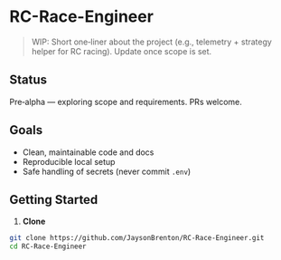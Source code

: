 # RC-Race-Engineer

> WIP: Short one‑liner about the project (e.g., telemetry + strategy helper for RC racing). Update once scope is set.

## Status
Pre‑alpha — exploring scope and requirements. PRs welcome.

## Goals
- Clean, maintainable code and docs
- Reproducible local setup
- Safe handling of secrets (never commit `.env`)


## Getting Started
1. **Clone**
```bash
git clone https://github.com/JaysonBrenton/RC-Race-Engineer.git
cd RC-Race-Engineer
